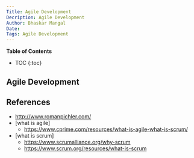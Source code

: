 ```yaml
---
Title: Agile Development
Decription: Agile Development
Author: Bhaskar Mangal
Date: 
Tags: Agile Development
---
```


**Table of Contents**
* TOC
{:toc}


## Agile Development

## References
* http://www.romanpichler.com/
* [what is agile]
	* https://www.cprime.com/resources/what-is-agile-what-is-scrum/
* [what is scrum]
	* https://www.scrumalliance.org/why-scrum
	* https://www.scrum.org/resources/what-is-scrum
